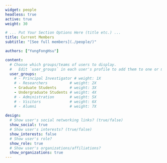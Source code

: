 ```yaml
---
widget: people
headless: true
active: true
weight: 30

# ... Put Your Section Options Here (title etc.) ...
title: Current Members
subtitle: "[See full members](./people/)"

authors: ["YungFongHsu"]

content:
  # Choose which groups/teams of users to display.
  #   Edit `user_groups` in each user's profile to add them to one or more of these groups.
  user_groups:
    # - Principal Investigator # weight: 1X
    # - Researchers          # weight: 2X
    - Graduate Students      # weight: 3X
    - Undergraduate Students # weight: 4X
    # - Administration       # weight: 5X
    # - Visitors             # weight: 6X
    # - Alumni               # weight: 7X
    
design:
  # Show user's social networking links? (true/false)
  show_social: true
  # Show user's interests? (true/false)
  show_interests: false
  # Show user's role?
  show_role: true
  # Show user's organizations/affiliations?
  show_organizations: true
---
```


